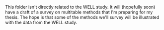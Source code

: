 
This folder isn't directly related to the WELL study. It will (hopefully soon)
have a draft of a survey on multitable methods that I'm preparing for my thesis.
The hope is that some of the methods we'll survey will be illustrated with the
data from the WELL study.
